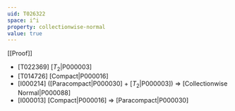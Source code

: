 ```yaml
---
uid: T026322
space: i^i
property: collectionwise-normal
value: true
---
```

[[Proof]]

* [T022369] [$T_2$|P000003]
* [T014726] [Compact|P000016]
* [I000214] ([Paracompact|P000030] + [$T_2$|P000003]) => [Collectionwise Normal|P000088]
* [I000013] [Compact|P000016] => [Paracompact|P000030]

